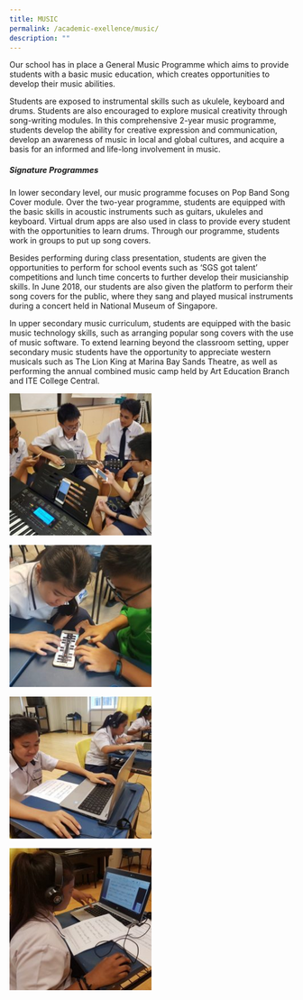 ```yaml
---
title: MUSIC
permalink: /academic-exellence/music/
description: ""
---
```


Our school has in place a General Music Programme which aims to provide students with a basic music education, which creates opportunities to develop their music abilities.

Students are exposed to instrumental skills such as ukulele, keyboard and drums. Students are also encouraged to explore musical creativity through song-writing modules. In this comprehensive 2-year music programme, students develop the ability for creative expression and communication, develop an awareness of music in local and global cultures, and acquire a basis for an informed and life-long involvement in music.

##### **Signature Programmes**

In lower secondary level, our music programme focuses on Pop Band Song Cover module. Over the two-year programme, students are equipped with the basic skills in acoustic instruments such as guitars, ukuleles and keyboard. Virtual drum apps are also used in class to provide every student with the opportunities to learn drums. Through our programme, students work in groups to put up song covers.

Besides performing during class presentation, students are given the opportunities to perform for school events such as ‘SGS got talent’ competitions and lunch time concerts to further develop their musicianship skills. In June 2018, our students are also given the platform to perform their song covers for the public, where they sang and played musical instruments during a concert held in National Museum of Singapore.

In upper secondary music curriculum, students are equipped with the basic music technology skills, such as arranging popular song covers with the use of music software. To extend learning beyond the classroom setting, upper secondary music students have the opportunity to appreciate western musicals such as The Lion King at Marina Bay Sands Theatre, as well as performing the annual combined music camp held by Art Education Branch and ITE College Central.

<a href="/images/2E4-Stephanie-Zhong-Hongkun-250x250.jpg" target = "_blank"> <img src="/images/2E4-Stephanie-Zhong-Hongkun-250x250.jpg" 
     style="width:50%"></a>
		 
<a href="/images/2T-Stephanie-Zhong-Hongkun-250x250.jpg" target = "_blank"> <img src="/images/2T-Stephanie-Zhong-Hongkun-250x250.jpg" 
     style="width:50%"></a>

<a href="/images/4NT-Stephanie-Zhong-Hongkun-250x250.jpg" target = "_blank"> <img src="/images/4NT-Stephanie-Zhong-Hongkun-250x250.jpg" 
     style="width:50%"></a>
		 
<a href="/images/Gayathri-Stephanie-Zhong-Hongkun-250x250.jpg" target = "_blank"> <img src="/images/Gayathri-Stephanie-Zhong-Hongkun-250x250.jpg" 
     style="width:50%"></a>